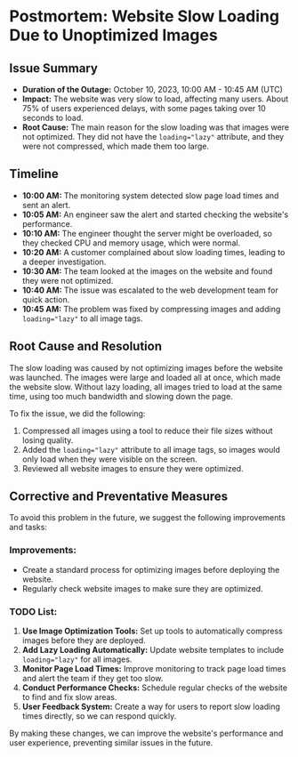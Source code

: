 # Postmortem: Website Slow Loading Due to Unoptimized Images

## Issue Summary
- **Duration of the Outage:** October 10, 2023, 10:00 AM - 10:45 AM (UTC)
- **Impact:** The website was very slow to load, affecting many users. About 75% of users experienced delays, with some pages taking over 10 seconds to load.
- **Root Cause:** The main reason for the slow loading was that images were not optimized. They did not have the `loading="lazy"` attribute, and they were not compressed, which made them too large.

## Timeline
- **10:00 AM:** The monitoring system detected slow page load times and sent an alert.
- **10:05 AM:** An engineer saw the alert and started checking the website's performance.
- **10:10 AM:** The engineer thought the server might be overloaded, so they checked CPU and memory usage, which were normal.
- **10:20 AM:** A customer complained about slow loading times, leading to a deeper investigation.
- **10:30 AM:** The team looked at the images on the website and found they were not optimized.
- **10:40 AM:** The issue was escalated to the web development team for quick action.
- **10:45 AM:** The problem was fixed by compressing images and adding `loading="lazy"` to all image tags.

## Root Cause and Resolution
The slow loading was caused by not optimizing images before the website was launched. The images were large and loaded all at once, which made the website slow. Without lazy loading, all images tried to load at the same time, using too much bandwidth and slowing down the page.

To fix the issue, we did the following:
1. Compressed all images using a tool to reduce their file sizes without losing quality.
2. Added the `loading="lazy"` attribute to all image tags, so images would only load when they were visible on the screen.
3. Reviewed all website images to ensure they were optimized.

## Corrective and Preventative Measures
To avoid this problem in the future, we suggest the following improvements and tasks:

### Improvements:
- Create a standard process for optimizing images before deploying the website.
- Regularly check website images to make sure they are optimized.

### TODO List:
1. **Use Image Optimization Tools:** Set up tools to automatically compress images before they are deployed.
2. **Add Lazy Loading Automatically:** Update website templates to include `loading="lazy"` for all images.
3. **Monitor Page Load Times:** Improve monitoring to track page load times and alert the team if they get too slow.
4. **Conduct Performance Checks:** Schedule regular checks of the website to find and fix slow areas.
5. **User Feedback System:** Create a way for users to report slow loading times directly, so we can respond quickly.

By making these changes, we can improve the website's performance and user experience, preventing similar issues in the future.

